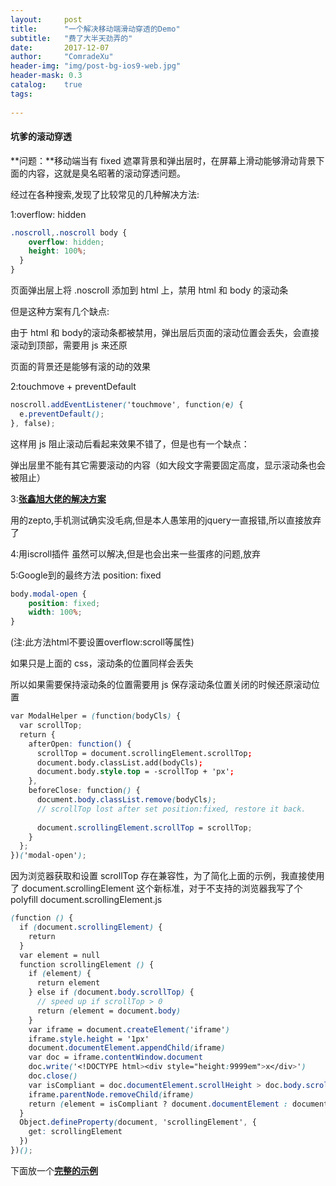 ```yaml
---
layout:     post
title:      "一个解决移动端滑动穿透的Demo"
subtitle:   "费了大半天劲弄的"
date:       2017-12-07
author:     "ComradeXu"
header-img: "img/post-bg-ios9-web.jpg"
header-mask: 0.3
catalog:    true
tags:
    
---
```


#### 坑爹的滚动穿透

**问题：**移动端当有 fixed 遮罩背景和弹出层时，在屏幕上滑动能够滑动背景下面的内容，这就是臭名昭著的滚动穿透问题。

经过在各种搜索,发现了比较常见的几种解决方法:

1:overflow: hidden
```scss
.noscroll,.noscroll body {
    overflow: hidden;
    height: 100%;
  }
}
```
页面弹出层上将 .noscroll 添加到 html 上，禁用 html 和 body 的滚动条

但是这种方案有几个缺点:

由于 html 和 body的滚动条都被禁用，弹出层后页面的滚动位置会丢失，会直接滚动到顶部，需要用 js 来还原

页面的背景还是能够有滚的动的效果

2:touchmove + preventDefault
```scss
noscroll.addEventListener('touchmove', function(e) {
  e.preventDefault();
}, false);
```
这样用 js 阻止滚动后看起来效果不错了，但是也有一个缺点：

弹出层里不能有其它需要滚动的内容（如大段文字需要固定高度，显示滚动条也会被阻止）

3:[**张鑫旭大佬的解决方案**](http://www.zhangxinxu.com/wordpress/2016/12/web-mobile-scroll-prevent-window-js-css/)

用的zepto,手机测试确实没毛病,但是本人愚笨用的jquery一直报错,所以直接放弃了

4:用iscroll插件 虽然可以解决,但是也会出来一些蛋疼的问题,放弃

5:Google到的最终方法 position: fixed
```scss
body.modal-open {
    position: fixed;
    width: 100%;
}
```
(注:此方法html不要设置overflow:scroll等属性)

如果只是上面的 css，滚动条的位置同样会丢失

所以如果需要保持滚动条的位置需要用 js 保存滚动条位置关闭的时候还原滚动位置
```scss
var ModalHelper = (function(bodyCls) {
  var scrollTop;
  return {
    afterOpen: function() {
      scrollTop = document.scrollingElement.scrollTop;
      document.body.classList.add(bodyCls);
      document.body.style.top = -scrollTop + 'px';
    },
    beforeClose: function() {
      document.body.classList.remove(bodyCls);
      // scrollTop lost after set position:fixed, restore it back.
	  
      document.scrollingElement.scrollTop = scrollTop;
    }
  };
})('modal-open');
```
因为浏览器获取和设置 scrollTop 存在兼容性，为了简化上面的示例，我直接使用了 document.scrollingElement 这个新标准，对于不支持的浏览器我写了个 polyfill document.scrollingElement.js
```scss
(function () {
  if (document.scrollingElement) {
    return
  }
  var element = null
  function scrollingElement () {
    if (element) {
      return element
    } else if (document.body.scrollTop) {
      // speed up if scrollTop > 0
      return (element = document.body)
    }
    var iframe = document.createElement('iframe')
    iframe.style.height = '1px'
    document.documentElement.appendChild(iframe)
    var doc = iframe.contentWindow.document
    doc.write('<!DOCTYPE html><div style="height:9999em">x</div>')
    doc.close()
    var isCompliant = doc.documentElement.scrollHeight > doc.body.scrollHeight
    iframe.parentNode.removeChild(iframe)
    return (element = isCompliant ? document.documentElement : document.body)
  }
  Object.defineProperty(document, 'scrollingElement', {
    get: scrollingElement
  })
})();
```

下面放一个[**完整的示例**](https://comradexu.github.io/Project/demo/noscroll.html)




